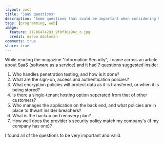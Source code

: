```yaml
---
layout: post
title: "SaaS questions"
description: "Some questions that could be important when considering SaaS."
tags: [programming, web]
image:
  feature: 11786474283_9f0f30e96c_o.jpg
  credit: Aaron Addleman
comments: true
share: true
---
```



<p>While reading the magazine "Information Security", I came across an article about SaaS (software as a service) and it had 7 questions suggested inside:
</p>
<ol>
<li>Who handles penetration testing, and how is it done?</li>
<li>What are the sign-on, access and authentication policies?</li>
<li>What encryption policies will protect data as it is transfered, or when it is being stored?</li>
<li>Is there a single-tenant hosting option seperated from that of other customers?</li>
<li>Who manages the application on the back end, and what policies are in place to thwart insider breachers?</li>
<li>What is the backup and recovery plan?</li>
<li>How well does the provider's security policy match my company's (if my company has one)?</li>
</ol>
<div>I found all of the questions to be very important and valid.</div>
